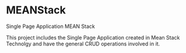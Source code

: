 # MEANStack
Single Page Application MEAN Stack

This project includes the Single Page Application created in Mean Stack Technolgy and have the general CRUD operations involved in it.
